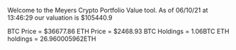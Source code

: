 Welcome to the Meyers Crypto Portfolio Value tool. 
As of 06/10/21 at 13:46:29 our valuation is $105440.9 

BTC Price = $36677.86
 ETH Price = $2468.93
BTC Holdings = 1.06BTC
 ETH holdings = 26.960005962ETH 
